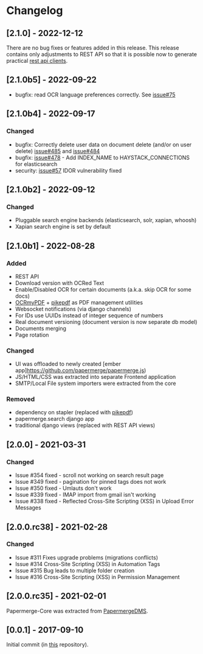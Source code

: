 # Changelog

## [2.1.0] - 2022-12-12

There are no bug fixes or features added in this release. This release
contains only adjustments to REST API so that it is possible now to generate practical
[rest api clients](https://github.com/papermerge/rest-api-clients).

## [2.1.0b5] - 2022-09-22

- bugfix: read OCR language preferences correctly. See [issue#75](https://github.com/papermerge/papermerge-core/issues/75)

## [2.1.0b4] - 2022-09-17

### Changed

 - bugfix: Correctly delete user data on document delete (and/or on user delete) [issue#485](https://github.com/ciur/papermerge/issues/485)
   and [issue#484](https://github.com/ciur/papermerge/issues/484)
 - bugfix: [issue#478](https://github.com/ciur/papermerge/issues/478) - Add INDEX_NAME to HAYSTACK_CONNECTIONS for elasticsearch
 - security: [issue#57](https://github.com/papermerge/papermerge-core/issues/57) IDOR vulnerability fixed

## [2.1.0b2] - 2022-09-12

### Changed

 - Pluggable search engine backends (elasticsearch, solr, xapian, whoosh)
 - Xapian search engine is set by default

## [2.1.0b1] - 2022-08-28

### Added

- REST API
- Download version with OCRed Text
- Enable/Disabled OCR for certain documents (a.k.a. skip OCR for some docs)
- [OCRmyPDF](https://github.com/jbarlow83/OCRmyPDF) + [pikepdf](https://github.com/pikepdf/pikepdf) as PDF management utilities
- Websocket notifications (via django channels)
- For IDs use UUIDs instead of integer sequence of numbers
- Real document versioning (document version is now separate db model)
- Documents merging
- Page rotation

### Changed

- UI was offloaded to newly created [ember app]https://github.com/papermerge/papermerge.js)
- JS/HTML/CSS was extracted into separate Frontend application
- SMTP/Local File system importers were extracted from the core

### Removed

- dependency on stapler (replaced with [pikepdf](https://github.com/pikepdf/pikepdf))
- papermerge.search django app
- traditional django views (replaced with REST API views)

## [2.0.0] - 2021-03-31

### Changed

- Issue #354 fixed - scroll not working on search result page
- Issue #349 fixed - pagination for pinned tags does not work
- Issue #350 fixed - Umlauts don't work
- Issue #339 fixed - IMAP import from gmail isn't working
- Issue #338 fixed - Reflected Cross-Site Scripting (XSS) in Upload Error Messages


## [2.0.0.rc38] - 2021-02-28

### Changed

- Issue #311 Fixes upgrade problems (migrations conflicts)
- Issue #314 Cross-Site Scripting (XSS) in Automation Tags
- Issue #315 Bug leads to multiple folder creation
- Issue #316 Cross-Site Scripting (XSS) in Permission Management


## [2.0.0.rc35] -  2021-02-01

Papermerge-Core was extracted from
 [PapermergeDMS](https://github.com/ciur/papermerge).


## [0.0.1] - 2017-09-10

Initial commit (in
 [this](https://github.com/ciur/papermerge) repository).
